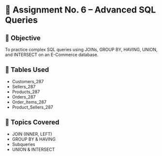 # 📘 Assignment No. 6 – Advanced SQL Queries


## 📝 Objective
To practice complex SQL queries using JOINs, GROUP BY, HAVING, UNION, and INTERSECT on an E-Commerce database.

## 📂 Tables Used
- Customers_287  
- Sellers_287  
- Products_287  
- Orders_287  
- Order_Items_287  
- Product_Sellers_287

## 📌 Topics Covered
- JOIN (INNER, LEFT)
- GROUP BY & HAVING
- Subqueries
- UNION & INTERSECT
